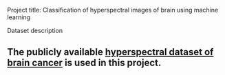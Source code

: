 Project title: Classification of hyperspectral images of brain using machine learning 

Dataset description 

The publicly available [hyperspectral dataset of brain cancer](https://hsibraindatabase.iuma.ulpgc.es/) is used in this project.
- 


